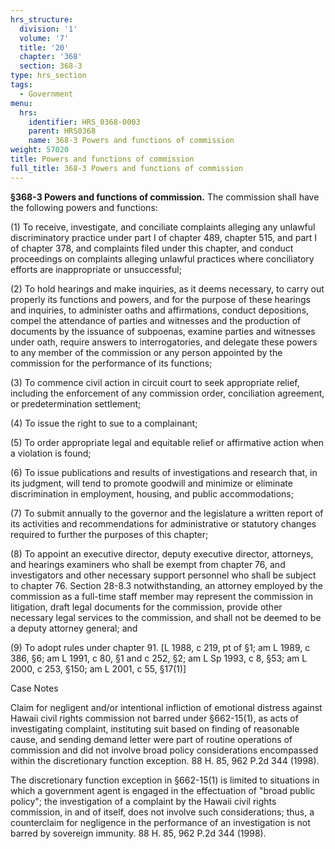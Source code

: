 ```yaml
---
hrs_structure:
  division: '1'
  volume: '7'
  title: '20'
  chapter: '368'
  section: 368-3
type: hrs_section
tags:
  - Government
menu:
  hrs:
    identifier: HRS_0368-0003
    parent: HRS0368
    name: 368-3 Powers and functions of commission
weight: 57020
title: Powers and functions of commission
full_title: 368-3 Powers and functions of commission
---
```

**§368-3 Powers and functions of commission.** The commission shall have the following powers and functions:

(1) To receive, investigate, and conciliate complaints alleging any unlawful discriminatory practice under part I of chapter 489, chapter 515, and part I of chapter 378, and complaints filed under this chapter, and conduct proceedings on complaints alleging unlawful practices where conciliatory efforts are inappropriate or unsuccessful;

(2) To hold hearings and make inquiries, as it deems necessary, to carry out properly its functions and powers, and for the purpose of these hearings and inquiries, to administer oaths and affirmations, conduct depositions, compel the attendance of parties and witnesses and the production of documents by the issuance of subpoenas, examine parties and witnesses under oath, require answers to interrogatories, and delegate these powers to any member of the commission or any person appointed by the commission for the performance of its functions;

(3) To commence civil action in circuit court to seek appropriate relief, including the enforcement of any commission order, conciliation agreement, or predetermination settlement;

(4) To issue the right to sue to a complainant;

(5) To order appropriate legal and equitable relief or affirmative action when a violation is found;

(6) To issue publications and results of investigations and research that, in its judgment, will tend to promote goodwill and minimize or eliminate discrimination in employment, housing, and public accommodations;

(7) To submit annually to the governor and the legislature a written report of its activities and recommendations for administrative or statutory changes required to further the purposes of this chapter;

(8) To appoint an executive director, deputy executive director, attorneys, and hearings examiners who shall be exempt from chapter 76, and investigators and other necessary support personnel who shall be subject to chapter 76\. Section 28-8.3 notwithstanding, an attorney employed by the commission as a full-time staff member may represent the commission in litigation, draft legal documents for the commission, provide other necessary legal services to the commission, and shall not be deemed to be a deputy attorney general; and

(9) To adopt rules under chapter 91\. [L 1988, c 219, pt of §1; am L 1989, c 386, §6; am L 1991, c 80, §1 and c 252, §2; am L Sp 1993, c 8, §53; am L 2000, c 253, §150; am L 2001, c 55, §17(1)]

Case Notes

Claim for negligent and/or intentional infliction of emotional distress against Hawaii civil rights commission not barred under §662-15(1), as acts of investigating complaint, instituting suit based on finding of reasonable cause, and sending demand letter were part of routine operations of commission and did not involve broad policy considerations encompassed within the discretionary function exception. 88 H. 85, 962 P.2d 344 (1998).

The discretionary function exception in §662-15(1) is limited to situations in which a government agent is engaged in the effectuation of "broad public policy"; the investigation of a complaint by the Hawaii civil rights commission, in and of itself, does not involve such considerations; thus, a counterclaim for negligence in the performance of an investigation is not barred by sovereign immunity. 88 H. 85, 962 P.2d 344 (1998).